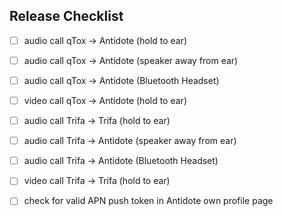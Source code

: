 ## Release Checklist

- [ ] audio call qTox -> Antidote (hold to ear)
- [ ] audio call qTox -> Antidote (speaker away from ear)
- [ ] audio call qTox -> Antidote (Bluetooth Headset)

- [ ] video call qTox -> Antidote (hold to ear)

- [ ] audio call Trifa -> Trifa (hold to ear)
- [ ] audio call Trifa -> Antidote (speaker away from ear)
- [ ] audio call Trifa -> Antidote (Bluetooth Headset)

- [ ] video call Trifa -> Trifa (hold to ear)

- [ ] check for valid APN push token in Antidote own profile page


